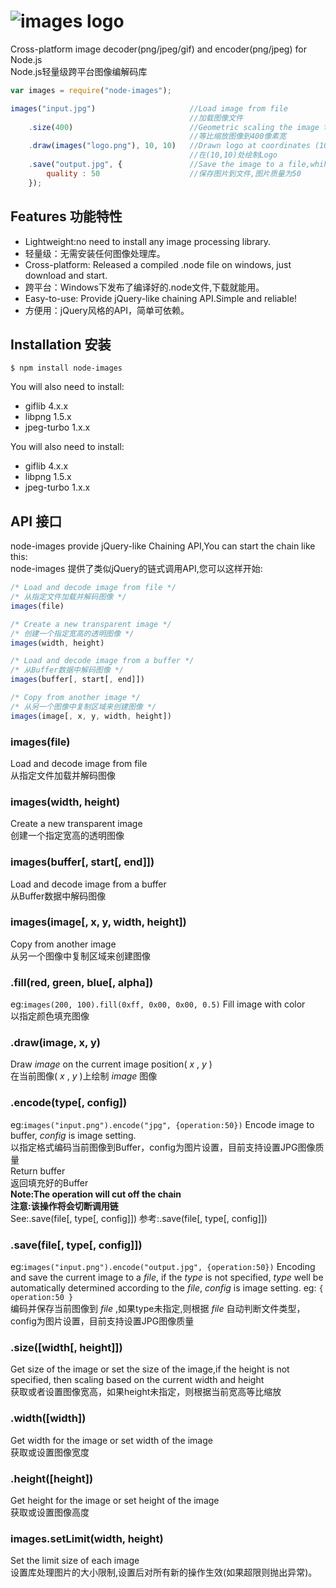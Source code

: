 ![images logo](https://raw.github.com/zhangyuanwei/node-images/master/demo/logo.png)
===========

Cross-platform image decoder(png/jpeg/gif) and encoder(png/jpeg) for Node.js  
Node.js轻量级跨平台图像编解码库

``` javascript
var images = require("node-images");

images("input.jpg")                     //Load image from file 
                                        //加载图像文件
    .size(400)                          //Geometric scaling the image to 400 pixels width
                                        //等比缩放图像到400像素宽
    .draw(images("logo.png"), 10, 10)   //Drawn logo at coordinates (10,10)
                                        //在(10,10)处绘制Logo
    .save("output.jpg", {               //Save the image to a file,whih quality 50
        quality : 50                    //保存图片到文件,图片质量为50
	});
```
## Features 功能特性

* Lightweight:no need to install any image processing library.
* 轻量级：无需安装任何图像处理库。
* Cross-platform: Released a compiled .node file on windows, just download and start.
* 跨平台：Windows下发布了编译好的.node文件,下载就能用。
* Easy-to-use: Provide jQuery-like chaining API.Simple and reliable!
* 方便用：jQuery风格的API，简单可依赖。

## Installation 安装
	$ npm install node-images

You will also need to install:

+ giflib 4.x.x
+ libpng 1.5.x
+ jpeg-turbo 1.x.x


You will also need to install:

+ giflib 4.x.x
+ libpng 1.5.x
+ jpeg-turbo 1.x.x

## API 接口

node-images provide jQuery-like Chaining API,You can start the chain like this:  
node-images 提供了类似jQuery的链式调用API,您可以这样开始:

```javascript
/* Load and decode image from file */
/* 从指定文件加载并解码图像 */
images(file)

/* Create a new transparent image */
/* 创建一个指定宽高的透明图像 */
images(width, height)

/* Load and decode image from a buffer */
/* 从Buffer数据中解码图像 */
images(buffer[, start[, end]])

/* Copy from another image */
/* 从另一个图像中复制区域来创建图像 */
images(image[, x, y, width, height])
```

### images(file)
Load and decode image from file  
从指定文件加载并解码图像

### images(width, height)
Create a new transparent image  
创建一个指定宽高的透明图像

### images(buffer[, start[, end]])
Load and decode image from a buffer  
从Buffer数据中解码图像

### images(image[, x, y, width, height])
Copy from another image  
从另一个图像中复制区域来创建图像

### .fill(red, green, blue[, alpha])
eg:`images(200, 100).fill(0xff, 0x00, 0x00, 0.5)`
Fill image with color  
以指定颜色填充图像

### .draw(image, x, y)
Draw *image* on the current image position( *x* , *y* )  
在当前图像( *x* , *y* )上绘制 *image* 图像

### .encode(type[, config])
eg:`images("input.png").encode("jpg", {operation:50})`
Encode image to buffer, *config* is image setting.  
以指定格式编码当前图像到Buffer，config为图片设置，目前支持设置JPG图像质量  
Return buffer  
返回填充好的Buffer  
**Note:The operation will cut off the chain**  
**注意:该操作将会切断调用链**  
See:.save(file[, type[, config]])
参考:.save(file[, type[, config]])

### .save(file[, type[, config]])
eg:`images("input.png").encode("output.jpg", {operation:50})`
Encoding and save the current image to a *file*, if the *type* is not specified, *type* well be automatically determined according to the *file*, *config* is image setting. eg: `{ operation:50 }`  
编码并保存当前图像到 *file* ,如果type未指定,则根据 *file* 自动判断文件类型，config为图片设置，目前支持设置JPG图像质量

### .size([width[, height]])
Get size of the image or set the size of the image,if the height is not specified, then scaling based on the current width and height  
获取或者设置图像宽高，如果height未指定，则根据当前宽高等比缩放

### .width([width])
Get width for the image or set width of the image  
获取或设置图像宽度

### .height([height])
Get height for the image or set height of the image  
获取或设置图像高度

### images.setLimit(width, height)
Set the limit size of each image  
设置库处理图片的大小限制,设置后对所有新的操作生效(如果超限则抛出异常)。
